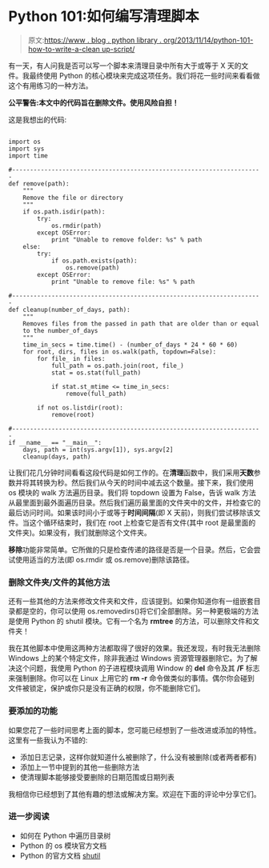# Python 101:如何编写清理脚本

> 原文:[https://www . blog . python library . org/2013/11/14/python-101-how-to-write-a-clean up-script/](https://www.blog.pythonlibrary.org/2013/11/14/python-101-how-to-write-a-cleanup-script/)

有一天，有人问我是否可以写一个脚本来清理目录中所有大于或等于 X 天的文件。我最终使用 Python 的核心模块来完成这项任务。我们将花一些时间来看看做这个有用练习的一种方法。

**公平警告:本文中的代码旨在删除文件。使用风险自担！**

这是我想出的代码:

```

import os
import sys
import time

#----------------------------------------------------------------------
def remove(path):
    """
    Remove the file or directory
    """
    if os.path.isdir(path):
        try:
            os.rmdir(path)
        except OSError:
            print "Unable to remove folder: %s" % path
    else:
        try:
            if os.path.exists(path):
                os.remove(path)
        except OSError:
            print "Unable to remove file: %s" % path

#----------------------------------------------------------------------
def cleanup(number_of_days, path):
    """
    Removes files from the passed in path that are older than or equal 
    to the number_of_days
    """
    time_in_secs = time.time() - (number_of_days * 24 * 60 * 60)
    for root, dirs, files in os.walk(path, topdown=False):
        for file_ in files:
            full_path = os.path.join(root, file_)
            stat = os.stat(full_path)

            if stat.st_mtime <= time_in_secs:
                remove(full_path)

        if not os.listdir(root):
            remove(root)

#----------------------------------------------------------------------
if __name__ == "__main__":
    days, path = int(sys.argv[1]), sys.argv[2]
    cleanup(days, path)

```

让我们花几分钟时间看看这段代码是如何工作的。在**清理**函数中，我们采用**天数**参数并将其转换为秒。然后我们从今天的时间中减去这个数量。接下来，我们使用 os 模块的 walk 方法遍历目录。我们将 topdown 设置为 False，告诉 walk 方法从最里面到最外面遍历目录。然后我们遍历最里面的文件夹中的文件，并检查它的最后访问时间。如果该时间小于或等于**时间间隔**(即 X 天前)，则我们尝试移除该文件。当这个循环结束时，我们在 root 上检查它是否有文件(其中 root 是最里面的文件夹)。如果没有，我们就删除这个文件夹。

**移除**功能非常简单。它所做的只是检查传递的路径是否是一个目录。然后，它会尝试使用适当的方法(即 os.rmdir 或 os.remove)删除该路径。

### 删除文件夹/文件的其他方法

还有一些其他的方法来修改文件夹和文件，应该提到。如果你知道你有一组嵌套目录都是空的，你可以使用 os.removedirs()将它们全部删除。另一种更极端的方法是使用 Python 的 shutil 模块。它有一个名为 **rmtree** 的方法，可以删除文件和文件夹！

我在其他脚本中使用这两种方法都取得了很好的效果。我还发现，有时我无法删除 Windows 上的某个特定文件，除非我通过 Windows 资源管理器删除它。为了解决这个问题，我使用 Python 的子进程模块调用 Window 的 **del** 命令及其 **/F** 标志来强制删除。你可以在 Linux 上用它的 **rm -r** 命令做类似的事情。偶尔你会碰到文件被锁定，保护或你只是没有正确的权限，你不能删除它们。

### 要添加的功能

如果您花了一些时间思考上面的脚本，您可能已经想到了一些改进或添加的特性。这里有一些我认为不错的:

*   添加日志记录，这样你就知道什么被删除了，什么没有被删除(或者两者都有)
*   添加上一节中提到的其他一些删除方法
*   使清理脚本能够接受要删除的日期范围或日期列表

我相信你已经想到了其他有趣的想法或解决方案。欢迎在下面的评论中分享它们。

### 进一步阅读

*   如何在 Python 中遍历目录树
*   Python 的 os 模块官方文档
*   Python 的官方文档 [shutil](http://docs.python.org/2/library/shutil.html)